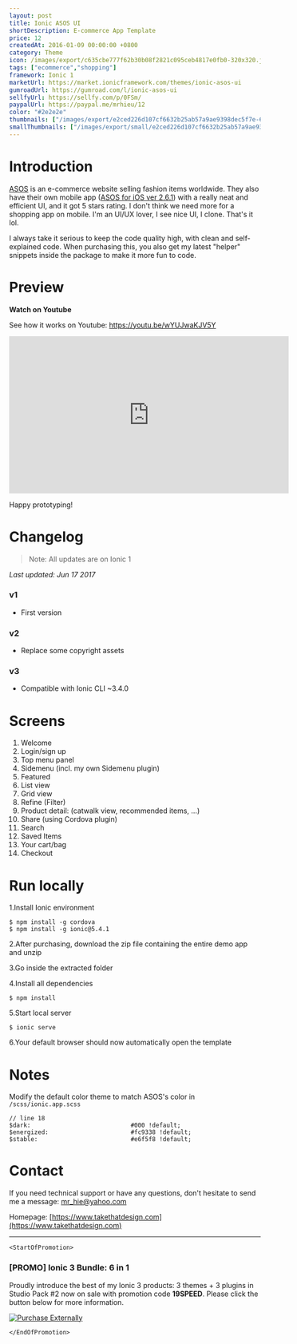 ```yaml
---
layout: post
title: Ionic ASOS UI
shortDescription: E-commerce App Template 
price: 12
createdAt: 2016-01-09 00:00:00 +0800
category: Theme
icon: /images/export/c635cbe777f62b30b08f2821c095ceb4817e0fb0-320x320.jpg
tags: ["ecommerce","shopping"]
framework: Ionic 1
marketUrl: https://market.ionicframework.com/themes/ionic-asos-ui
gumroadUrl: https://gumroad.com/l/ionic-asos-ui
sellfyUrl: https://sellfy.com/p/0FSm/
paypalUrl: https://paypal.me/mrhieu/12
color: "#2e2e2e"
thumbnails: ["/images/export/e2ced226d107cf6632b25ab57a9ae9398dec5f7e-640x1136.jpg","/images/export/c56b6d54736b6068972e5a6998fc2f743ba34250-640x1136.jpg","/images/export/8d6faff83d06fd26cb012d214332eca010b88adf-640x1136.jpg","/images/export/4dbd6eb2c1bc6c2056c1170dfb44b519965d1a5e-640x1136.jpg","/images/export/43f4d1945a32f1fdac0fa5eb9d23550222d04c77-640x1136.jpg","/images/export/3bce1c0fec61d0b1a59981d9ba1b2671c650b014-640x1136.jpg"]
smallThumbnails: ["/images/export/small/e2ced226d107cf6632b25ab57a9ae9398dec5f7e-640x1136.jpg","/images/export/small/c56b6d54736b6068972e5a6998fc2f743ba34250-640x1136.jpg","/images/export/small/8d6faff83d06fd26cb012d214332eca010b88adf-640x1136.jpg"]
---
```


# Introduction

[ASOS](http://www.asos.com/) is an e-commerce website selling fashion items worldwide. They also have their own mobile app ([ASOS for iOS ver 2.6.1](https://itunes.apple.com/gb/app/asos/id457876088?mt=8)) with a really neat and efficient UI, and it got 5 stars rating. I don't think we need more for a shopping app on mobile. I'm an UI/UX lover, I see nice UI, I clone. That's it lol.

I always take it serious to keep the code quality high, with clean and self-explained code. When purchasing this, you also get my latest "helper" snippets inside the package to make it more fun to code.


# Preview




**Watch on Youtube**

See how it works on Youtube: https://youtu.be/wYUJwaKJV5Y

<iframe width="560" height="315" src="https://www.youtube.com/embed/wYUJwaKJV5Y" frameborder="0" allow="accelerometer; autoplay; encrypted-media; gyroscope; picture-in-picture" allowfullscreen></iframe>


Happy prototyping!


# Changelog

> Note: All updates are on Ionic 1

*Last updated: Jun 17 2017*

### v1

* First version

### v2

* Replace some copyright assets

### v3

* Compatible with Ionic CLI ~3.4.0


# Screens

1. Welcome
2. Login/sign up
3. Top menu panel
4. Sidemenu (incl. my own Sidemenu plugin)
5. Featured
6. List view
7. Grid view
8. Refine (Filter)
9. Product detail: (catwalk view, recommended items, …)
10. Share (using Cordova plugin)
11. Search
12. Saved Items
13. Your cart/bag
14. Checkout

# Run locally
1.Install Ionic environment

```
$ npm install -g cordova
$ npm install -g ionic@5.4.1
```

2.After purchasing, download the zip file containing the entire demo app and unzip

3.Go inside the extracted folder

4.Install all dependencies

```
$ npm install
```

5.Start local server
```
$ ionic serve
```

6.Your default browser should now automatically open the template


# Notes

Modify the default color theme to match ASOS's color in `/scss/ionic.app.scss`
```
// line 18
$dark:                            #000 !default;
$energized:                       #fc9338 !default;
$stable:                          #e6f5f8 !default;
```


# Contact
If you need technical support or have any questions, don't hesitate to send me a message: [mr_hie@yahoo.com](mailto:mr_hie@yahoo.com)

Homepage: [https://www.takethatdesign.com](https://www.takethatdesign.com)


------------------

`<StartOfPromotion>`
### [PROMO] Ionic 3 Bundle: 6 in 1
Proudly introduce the best of my Ionic 3 products: 3 themes + 3 plugins in Studio Pack #2  now on sale with promotion code **19SPEED**. Please click the button below for more information.

[![Purchase Externally](http://bit.ly/2E4p4z3)](https://gum.co/ionic3-ui-bundle)

`</EndOfPromotion>`
